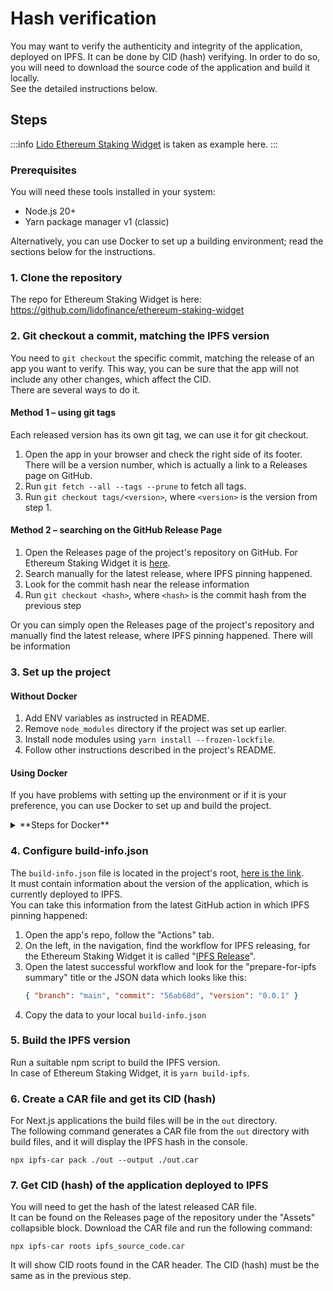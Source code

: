# Hash verification
You may want to verify the authenticity and integrity of the application, deployed on IPFS.
It can be done by CID (hash) verifying. In order to do so, you will need to download the source code of the application and build it locally.   
See the detailed instructions below.

## Steps

:::info
[Lido Ethereum Staking Widget](https://github.com/lidofinance/ethereum-staking-widget) is taken as example here.
:::

### Prerequisites
You will need these tools installed in your system:
- Node.js 20+
- Yarn package manager v1 (classic) 

Alternatively, you can use Docker to set up a building environment; read the sections below for the instructions.

### 1. Clone the repository
The repo for Ethereum Staking Widget is here: https://github.com/lidofinance/ethereum-staking-widget

### 2. Git checkout a commit, matching the IPFS version
You need to `git checkout` the specific commit, matching the release of an app you want to verify.
This way, you can be sure that the app will not include any other changes, which affect the CID.  
There are several ways to do it.

#### Method 1 – using git tags
Each released version has its own git tag, we can use it for git checkout.
1. Open the app in your browser and check the right side of its footer.
There will be a version number, which is actually a link to a Releases page on GitHub.
2. Run `git fetch --all --tags --prune` to fetch all tags.
3. Run `git checkout tags/<version>`, where `<version>` is the version from step 1. 

#### Method 2 – searching on the GitHub Release Page
1. Open the Releases page of the project's repository on GitHub. For Ethereum Staking Widget it is [here](https://github.com/lidofinance/ethereum-staking-widget/releases).
2. Search manually for the latest release, where IPFS pinning happened.
3. Look for the commit hash near the release information
4. Run `git checkout <hash>`, where `<hash>` is the commit hash from the previous step

Or you can simply open the Releases page of the project's repository
and manually find the latest release, where IPFS pinning happened. There will be information 

### 3. Set up the project

#### Without Docker
1. Add ENV variables as instructed in README.
2. Remove `node_modules` directory if the project was set up earlier.
3. Install node modules using `yarn install --frozen-lockfile`.
4. Follow other instructions described in the project's README.

#### Using Docker
If you have problems with setting up the environment or if it is your preference,
you can use Docker to set up and build the project.

<details>
<summary>
**Steps for Docker**
</summary>
<div>
1. Configure `build-info.json` as instructed in [this step](hash-verification.md#4-configure-build-infojson).
2. Create `verification.Dockerfile` file in the project's root with this content:

```
# build env
FROM node:20-alpine as build

WORKDIR /app

RUN apk add --no-cache git=~2
COPY package.json yarn.lock ./

RUN yarn install --frozen-lockfile --non-interactive --ignore-scripts && yarn cache clean

COPY . .
RUN NODE_NO_BUILD_DYNAMICS=true yarn typechain && yarn build-ipfs
# public/runtime is used to inject runtime vars; it should exist and user node should have write access there for it
RUN rm -rf /app/public/runtime && mkdir /app/public/runtime && chown node /app/public/runtime

# final image
FROM node:20-alpine as base

WORKDIR /app
RUN apk add --no-cache curl=~8
COPY --from=build /app /app
```
3. Add ENV variables as instructed in the project's README.
4. Run these commands:
```
docker build --no-cache -t verification:0 -f verification.Dockerfile .
docker create --name verification-container verification:0
docker cp verification-container:/app/out /Users/${Name}/${Path-to-project}/dockerbuild-verification
docker rm verification-container
```
5. Run further steps from [step 6](hash-verification.md#6-create-a-car-file-and-get-its-cid-hash) of this instruction.  
</div>
</details>

### 4. Configure build-info.json
The `build-info.json` file is located in the project's root, [here is the link](https://github.com/lidofinance/ethereum-staking-widget/blob/develop/build-info.json).  
It must contain information about the version of the application, which is currently deployed to IPFS.  
You can take this information from the latest GitHub action in which IPFS pinning happened:
1. Open the app's repo, follow the "Actions" tab.
2. On the left, in the navigation, find the workflow for IPFS releasing, for the Ethereum Staking Widget it is called "[IPFS Release](https://github.com/lidofinance/ethereum-staking-widget/actions/workflows/ci-ipfs.yml)".
3. Open the latest successful workflow and look for the "prepare-for-ipfs summary" title or the JSON data which looks like this:
   ```json
   { "branch": "main", "commit": "56ab68d", "version": "0.0.1" }
   ```
4. Copy the data to your local `build-info.json`

### 5. Build the IPFS version
Run a suitable npm script to build the IPFS version.  
In case of Ethereum Staking Widget, it is `yarn build-ipfs`.

### 6. Create a CAR file and get its CID (hash)
For Next.js applications the build files will be in the `out` directory.  
The following command generates a CAR file from the `out` directory with build files, and it will display the IPFS hash in the console.
```
npx ipfs-car pack ./out --output ./out.car
```

### 7. Get CID (hash) of the application deployed to IPFS 
You will need to get the hash of the latest released CAR file.  
It can be found on the Releases page of the repository under the "Assets" collapsible block.
Download the CAR file and run the following command:
```
npx ipfs-car roots ipfs_source_code.car
```
It will show CID roots found in the CAR header. The CID (hash) must be the same as in the previous step.
